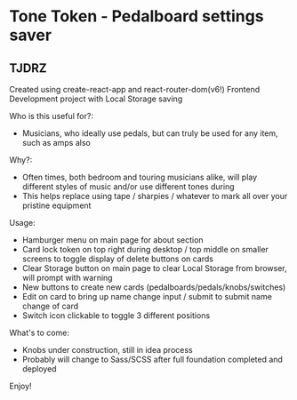 # Tone Token - Pedalboard settings saver
## TJDRZ

Created using create-react-app and react-router-dom(v6!)
Frontend Development project with Local Storage saving

Who is this useful for?:
- Musicians, who ideally use pedals, but can truly be used for any item, such as amps also

Why?:
- Often times, both bedroom and touring musicians alike, will play different styles of music and/or use different tones during
- This helps replace using tape / sharpies / whatever to mark all over your pristine equipment

Usage:
- Hamburger menu on main page for about section
- Card lock token on top right during desktop / top middle on smaller screens to toggle display of delete buttons on cards
- Clear Storage button on main page to clear Local Storage from browser, will prompt with warning
- New buttons to create new cards (pedalboards/pedals/knobs/switches)
- Edit on card to bring up name change input / submit to submit name change of card
- Switch icon clickable to toggle 3 different positions

What's to come:
- Knobs under construction, still in idea process
- Probably will change to Sass/SCSS after full foundation completed and deployed

Enjoy!